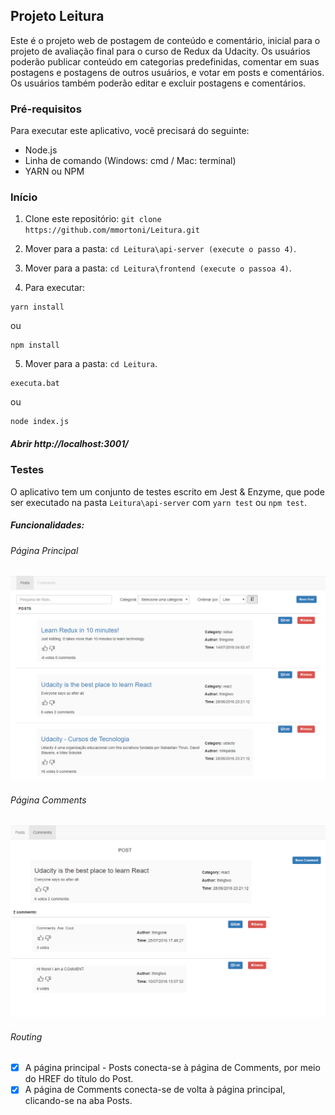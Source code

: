 ## Projeto Leitura
Este é o projeto web de postagem de conteúdo e comentário, inicial para o projeto de avaliação final para o curso de Redux da Udacity. Os usuários poderão publicar conteúdo em categorias predefinidas, comentar em suas postagens e postagens de outros usuários, e votar em posts e comentários. Os usuários também poderão editar e excluir postagens e comentários.

### Pré-requisitos

Para executar este aplicativo, você precisará do seguinte:

* Node.js
* Linha de comando (Windows: cmd / Mac: terminal)
* YARN ou NPM

### Início

1. Clone este repositório: `git clone https://github.com/mmortoni/Leitura.git`
2. Mover para a pasta: `cd Leitura\api-server (execute o passo 4)`.<br />
3. Mover para a pasta: `cd Leitura\frontend (execute o passoa 4)`.<br />

4. Para executar:

```
yarn install
```
ou
```
npm install
```

5. Mover para a pasta: `cd Leitura`.<br />
```
executa.bat
```
ou 

```
node index.js
```

##### Abrir  http://localhost:3001/

### Testes
O aplicativo tem um conjunto de testes escrito em Jest & Enzyme, que pode ser executado na pasta `Leitura\api-server` com ```yarn test``` ou ```npm test```. 

##### Funcionalidades:

###### Página Principal

![POSTS](public/posts.png?raw=true "CRUD de POSTS")

###### Página Comments

![COMMENTS](public/comments.png?raw=true "CRUD de COMMENTS")

###### Routing      
- [x] A página principal - Posts conecta-se à página de Comments, por meio do HREF do título do Post.
- [x] A página de Comments conecta-se de volta à página principal, clicando-se na aba Posts.
